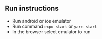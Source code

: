 ## Run instructions
* Run android or ios emulator
* Run command `expo start` or `yarn start`
* In the browser select emulator to run
